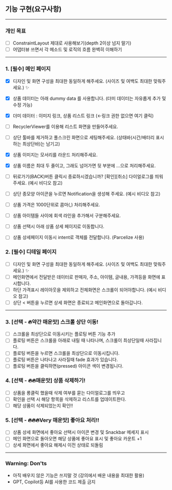 ## 기능 구현(요구사항)
___

### 개인 목표
- [ ] ConstraintLayout 제대로 사용해보기(depth 2이상 넘지 말기)
- [ ] 어댑터뷰 쓰면서 각 메소드 및 로직의 흐름 완벽히 이해하기

___

### 1. [필수] 메인 페이지
- [x] 디자인 및 화면 구성을 최대한 동일하게 해주세요. (사이즈 및 여백도 최대한 맞춰주세요.) ✨
- [x] 상품 데이터는 아래 dummy data 를 사용합니다. (더미 데이터는 자유롭게 추가 및 수정 가능)
- [x] 더미 데이터 : 이미지 링크,  상품 리스트 링크  (←링크 권한 없으면 여기 클릭)
- [ ] RecyclerViewer를 이용해 리스트 화면을 만들어주세요.
- [ ] 상단 툴바를 제거하고 풀스크린 화면으로 세팅해주세요. (상태바(시간/배터리 표시하는 최상단바)는 남기고)
- [x] 상품 이미지는 모서리를 라운드 처리해주세요.
- [x] 상품 이름은 최대 두 줄이고, 그래도 넘어가면 뒷 부분에 …으로 처리해주세요.
- [ ] 뒤로가기(BACK)버튼 클릭시 종료하시겠습니까? [확인][취소] 다이얼로그를 띄워주세요. (예시 비디오 참고)
- [ ] 상단 종모양 아이콘을 누르면 Notification을 생성해 주세요. (예시 비디오 참고)
- [ ] 상품 가격은 1000단위로 콤마(,) 처리해주세요.
- [ ] 상품 아이템들 사이에 회색 라인을 추가해서 구분해주세요.
- [ ] 상품 선택시 아래 상품 상세 페이지로 이동합니다.
- [ ] 상품 상세페이지 이동시 intent로 객체를 전달합니다. (Parcelize 사용)


### 2. [필수] 디테일 페이지
- [ ] 디자인 및 화면 구성을 최대한 동일하게 해주세요. (사이즈 및 여백도 최대한 맞춰주세요.) ✨
- [ ] 메인화면에서 전달받은 데이터로 판매자, 주소, 아이템, 글내용, 가격등을 화면에 표시합니다.
- [ ] 하단 가격표시 레이아웃을 제외하고 전체화면은 스크롤이 되어야합니다. (예시 비디오 참고)
- [ ] 상단 < 버튼을 누르면 상세 화면은 종료되고 메인화면으로 돌아갑니다.

___

### 3. [선택 - 🔥약간 매운맛] 스크롤 상단 이동!
- [ ] 스크롤을 최상단으로 이동시키는 플로팅 버튼 기능 추가
- [ ] 플로팅 버튼은 스크롤을 아래로 내릴 때 나타나며, 스크롤이 최상단일때 사라집니다.
- [ ] 플로팅 버튼을 누르면 스크롤을 최상단으로 이동시킵니다.
- [ ] 플로팅 버튼은 나타나고 사라질때 fade 효과가 있습니다.
- [ ] 플로팅 버튼을 클릭하면(pressed) 아이콘 색이 변경됩니다.

### 4. [선택 - 🔥🔥매운맛] 상품 삭제하기!
- [ ] 상품을 롱클릭 했을때 삭제 여부를 묻는 다이얼로그를 띄우고
- [ ] 확인을 선택 시 해당 항목을 삭제하고 리스트를 업데이트한다.
- [ ] 해당 상품이 삭제되었는지 확인!!

### 5. [선택 - 🔥🔥🔥Very 매운맛] 좋아요 처리!!
- [ ] 상품 상세 화면에서 좋아요 선택시 아이콘 변경 및 Snackbar 메세지 표시
- [ ] 메인 화면으로 돌아오면 해당 상품에 좋아요 표시 및 좋아요 카운트 +1
- [ ] 상세 화면에서 좋아요 해제시 이전 상태로 되돌림
___

### Warning: Don'ts
- 아직 배우지 않은 기능은 쓰지말 것 (강의에서 배운 내용을 최대한 활용)
- GPT, Copilot등 AI를 사용한 코드 제출 금지